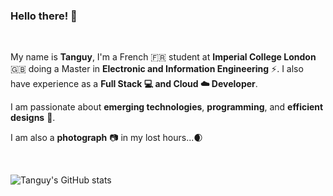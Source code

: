 ### Hello there! 👋

</br>

My name is **Tanguy**, I'm a French :fr: student at **Imperial College London** :uk: doing a Master in **Electronic and Information Engineering** :zap:. I also have experience as a **Full Stack :computer: and Cloud :cloud: Developer**.

I am passionate about **emerging technologies**, **programming**, and **efficient designs** :floppy_disk:.

I am also a **photograph** :camera: in my lost hours...:waxing_crescent_moon:

</br>

![Tanguy's GitHub stats](https://github-readme-stats.vercel.app/api?username=tlp19&count_private=true&show_icons=true&hide=issues,prs&theme=buefy)

<!--
**tlp19/tlp19** is a ✨ _special_ ✨ repository because its `README.md` (this file) appears on your GitHub profile.

Here are some ideas to get you started:

- 🔭 I’m currently working on ...
- 🌱 I’m currently learning ...
- 👯 I’m looking to collaborate on ...
- 🤔 I’m looking for help with ...
- 💬 Ask me about ...
- 📫 How to reach me: ...
- 😄 Pronouns: ...
- ⚡ Fun fact: ...
-->
